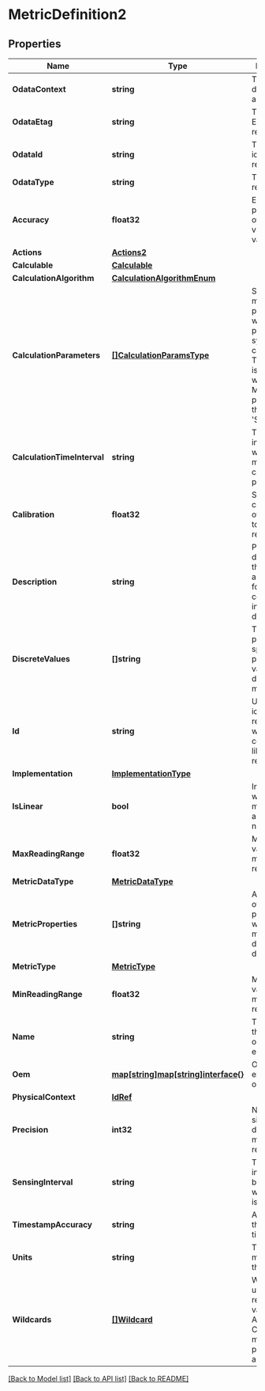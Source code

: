# MetricDefinition2

## Properties
Name | Type | Description | Notes
------------ | ------------- | ------------- | -------------
**OdataContext** | **string** | The OData description of a payload. | [optional] 
**OdataEtag** | **string** | The current ETag of the resource. | [optional] 
**OdataId** | **string** | The unique identifier for a resource. | 
**OdataType** | **string** | The type of a resource. | 
**Accuracy** | **float32** | Estimated percent error of measured vs. actual values. | [optional] 
**Actions** | [**Actions2**](Actions_2.md) |  | [optional] 
**Calculable** | [**Calculable**](Calculable.md) |  | [optional] 
**CalculationAlgorithm** | [**CalculationAlgorithmEnum**](CalculationAlgorithmEnum.md) |  | [optional] 
**CalculationParameters** | [**[]CalculationParamsType**](CalculationParamsType.md) | Specifies the metric properties which are part of the synthesis calculation.  This property is present when the MetricType property has the value &#39;Synthesized&#39;. | [optional] 
**CalculationTimeInterval** | **string** | The time interval over which the metric calculation is performed. | [optional] 
**Calibration** | **float32** | Specifies the calibration offset added to the metric reading. | [optional] 
**Description** | **string** | Provides a description of this resource and is used for commonality  in the schema definitions. | [optional] 
**DiscreteValues** | **[]string** | This array property specifies possible values of a discrete metric. | [optional] 
**Id** | **string** | Uniquely identifies the resource within the collection of like resources. | 
**Implementation** | [**ImplementationType**](ImplementationType.md) |  | [optional] 
**IsLinear** | **bool** | Indicates whether the metric values are linear (vs non-linear). | [optional] 
**MaxReadingRange** | **float32** | Maximum value for metric reading. | [optional] 
**MetricDataType** | [**MetricDataType**](MetricDataType.md) |  | [optional] 
**MetricProperties** | **[]string** | A collection of URI for the properties on which this metric definition is defined. | [optional] 
**MetricType** | [**MetricType**](MetricType.md) |  | [optional] 
**MinReadingRange** | **float32** | Minimum value for metric reading. | [optional] 
**Name** | **string** | The name of the resource or array element. | 
**Oem** | [**map[string]map[string]interface{}**](map[string]interface{}.md) | Oem extension object. | [optional] 
**PhysicalContext** | [**IdRef**](idRef.md) |  | [optional] 
**Precision** | **int32** | Number of significant digits in the metric reading. | [optional] 
**SensingInterval** | **string** | The time interval between when a metric is updated. | [optional] 
**TimestampAccuracy** | **string** | Accuracy of the timestamp. | [optional] 
**Units** | **string** | The units of measure for this metric. | [optional] 
**Wildcards** | [**[]Wildcard**](Wildcard.md) | Wildcards used to replace values in AppliesTo and Calculates metric property arrays. | [optional] 

[[Back to Model list]](../README.md#documentation-for-models) [[Back to API list]](../README.md#documentation-for-api-endpoints) [[Back to README]](../README.md)


